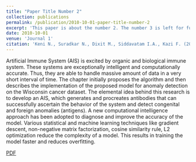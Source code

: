 ```yaml
---
title: "Paper Title Number 2"
collection: publications
permalink: /publication/2010-10-01-paper-title-number-2
excerpt: 'This paper is about the number 2. The number 3 is left for future work.'
date: 2010-10-01
venue: 'Journal 1'
citation: 'Keni N., Suradkar N., Dixit M., Siddavatam I.A., Kazi F. (2019).&quot;A Computational Intelligence Approach for Cancer Detection Using Artificial Immune System.&quot; <i> Volume I. Advances in Intelligent Systems and Computing, vol 798. Springer, Singapore </i>. 1(2).'
---
```


Artificial Immune System (AIS) is excited by organic and biological immune system. These systems are exceptionally intelligent and computationally accurate. Thus, they are able to handle massive amount of data in a very short interval of time. The chapter initially proposes the algorithm and then describes the implementation of the proposed model for anomaly detection on the Wisconsin cancer dataset. The elemental idea behind this research is to develop an AIS, which generates and procreates antibodies that can successfully ascertain the behavior of the system and detect congenital and foreign anomalies (antigens). A new computational intelligence approach has been adopted to diagnose and improve the accuracy of the model. Various statistical and machine learning techniques like gradient descent, non-negative matrix factorization, cosine similarity rule, L2 optimization reduce the complexity of a model. This results in training the model faster and reduces overfitting.

[PDF](https://link.springer.com/chapter/10.1007/978-981-13-1132-1_36)
